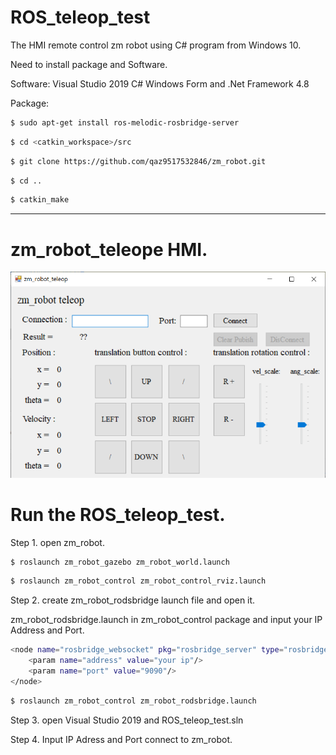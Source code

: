 # ROS_teleop_test
The HMI remote control zm robot using C# program from Windows 10.

Need to install package and Software.

Software: Visual Studio 2019 C# Windows Form and .Net Framework 4.8

Package:

``` bash
$ sudo apt-get install ros-melodic-rosbridge-server
```

``` bash
$ cd <catkin_workspace>/src
```

``` bash
$ git clone https://github.com/qaz9517532846/zm_robot.git
```


``` bash
$ cd ..
```


``` bash
$ catkin_make
```

------

# zm_robot_teleope HMI.

![image](https://github.com/qaz9517532846/ROS_teleop_test/blob/main/image/zm_robot_teleop.png)

# Run the ROS_teleop_test.

Step 1. open zm_robot.

``` bash
$ roslaunch zm_robot_gazebo zm_robot_world.launch
```

``` bash
$ roslaunch zm_robot_control zm_robot_control_rviz.launch
```

Step 2. create zm_robot_rodsbridge launch file and open it.

zm_robot_rodsbridge.launch in zm_robot_control package and input your IP Address and Port.

``` bash
<node name="rosbridge_websocket" pkg="rosbridge_server" type="rosbridge_websocket" output="screen">
    <param name="address" value="your ip"/>
    <param name="port" value="9090"/>
</node>
```

``` bash
$ roslaunch zm_robot_control zm_robot_rodsbridge.launch
```

Step 3. open Visual Studio 2019 and ROS_teleop_test.sln

Step 4. Input IP Adress and Port connect to zm_robot.
